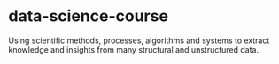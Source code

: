 # data-science-course
Using  scientific methods, processes, algorithms and systems to extract knowledge and insights from many structural and unstructured data.
